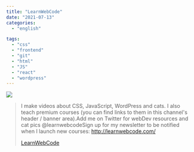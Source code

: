 ```yaml
---
title: "LearnWebCode"
date: "2021-07-13"
categories:
  - "english"

tags:
  - "css"
  - "frontend"
  - "git"
  - "html"
  - "JS"
  - "react"
  - "wordpress"
---
```


![](https://yt3.ggpht.com/ytc/AKedOLTJ0chZDvUfej-9AQi2HoKOzl6v-la1EIiZRQP2=s176-c-k-c0x00ffffff-no-rj)

> I make videos about CSS, JavaScript, WordPress and cats. I also teach premium courses (you can find links to them in this channel's header / banner area).Add me on Twitter for webDev resources and cat pics @learnwebcodeSign up for my newsletter to be notified when I launch new courses: http://learnwebcode.com/
>
> [LearnWebCode](https://www.youtube.com/user/LearnWebCode/playlists)
